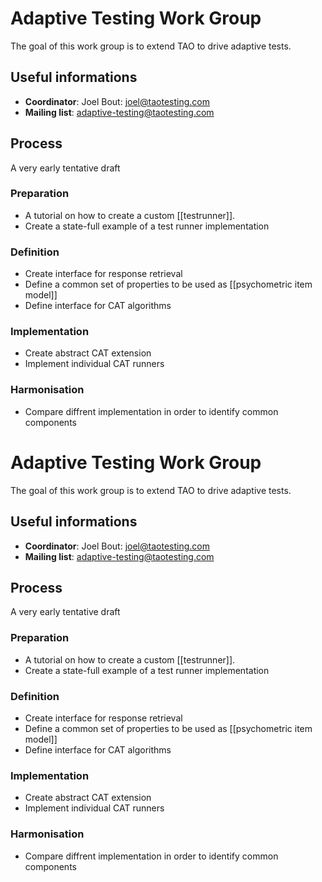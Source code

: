 <!--
author:
    - 'Joel Bout'
created_at: '2013-10-28 14:27:34'
updated_at: '2013-11-25 10:46:38'
tags:
    - 'Contribution Focus Groups'
-->

Adaptive Testing Work Group
===========================

The goal of this work group is to extend TAO to drive adaptive tests.

Useful informations
-------------------

-   **Coordinator**: Joel Bout: joel@taotesting.com
-   **Mailing list**: adaptive-testing@taotesting.com

Process
-------

A very early tentative draft

### Preparation

-   A tutorial on how to create a custom [[testrunner]].
-   Create a state-full example of a test runner implementation

### Definition

-   Create interface for response retrieval
-   Define a common set of properties to be used as [[psychometric item model]]
-   Define interface for CAT algorithms

### Implementation

-   Create abstract CAT extension
-   Implement individual CAT runners

### Harmonisation

-   Compare diffrent implementation in order to identify common components

Adaptive Testing Work Group
===========================

The goal of this work group is to extend TAO to drive adaptive tests.

Useful informations
-------------------

-   **Coordinator**: Joel Bout: joel@taotesting.com
-   **Mailing list**: adaptive-testing@taotesting.com

Process
-------

A very early tentative draft

### Preparation

-   A tutorial on how to create a custom [[testrunner]].
-   Create a state-full example of a test runner implementation

### Definition

-   Create interface for response retrieval
-   Define a common set of properties to be used as [[psychometric item model]]
-   Define interface for CAT algorithms

### Implementation

-   Create abstract CAT extension
-   Implement individual CAT runners

### Harmonisation

-   Compare diffrent implementation in order to identify common components


